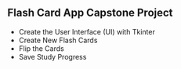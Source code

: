 ## Flash Card App Capstone Project

- Create the User Interface (UI) with Tkinter
- Create New Flash Cards
- Flip the Cards
- Save Study Progress
